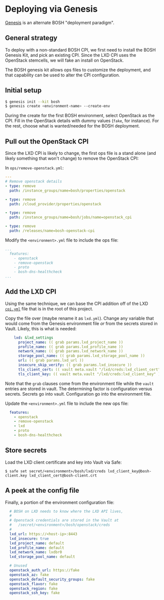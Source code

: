 # Deploying via Genesis

[Genesis](https://github.com/genesis-community/genesis) is an alternate BOSH "deployment paradigm".

## General strategy

To deploy with a non-standard BOSH CPI, we first need to install the BOSH Genesis Kit, and pick an existing CPI. Since the LXD CPI uses the OpenStack stemcells, we will fake an install on OpenStack.

The BOSH genesis kit allows ops files to customize the deployment, and that capability can be used to alter the CPI configuration.

## Initial setup

```bash
$ genesis init --kit bosh
$ genesis create <environment-name> --create-env
```

During the create for the first BOSH environment, select OpenStack as the CPI. Fill in the OpenStack details with dummy values (`fake`, for instance). For the rest, choose what is wanted/needed for the BOSH deployment.

## Pull out the OpenStack CPI

Since the LXD CPI is likely to change, the first ops file is a stand alone (and likely something that won't change) to remove the OpenStack CPI:

In `ops/remove-openstack.yml`:

```yaml
---
# Remove openstack details
- type: remove
  path: /instance_groups/name=bosh/properties/openstack

- type: remove
  path: /cloud_provider/properties/openstack

- type: remove
  path: /instance_groups/name=bosh/jobs/name=openstack_cpi

- type: remove
  path: /releases/name=bosh-openstack-cpi
```

Modify the `<environment>.yml` file to include the ops file:

```yaml
...
  features:
    - openstack
    - remove-openstack
    - proto
    - bosh-dns-healthcheck
...
```

## Add the LXD CPI

Using the same technique, we can base the CPI addition off of the LXD [`cpi.yml`](../cpi.yml) file that is in the root of this project.

Copy the file over (maybe rename it as `lxd.yml`). Change any variable that would come from the Genesis environment file _or_ from the secrets stored in Vault. Likely, this is what is needed:

```yaml
    lxd: &lxd_settings
      project_name: (( grab params.lxd_project_name ))
      profile_name: (( grab params.lxd_profile_name ))
      network_name: (( grab params.lxd_network_name ))
      storage_pool_name: (( grab params.lxd_storage_pool_name ))
      url: (( grab params.lxd_url ))
      insecure_skip_verify: (( grab params.lxd_insecure ))
      tls_client_cert: (( vault meta.vault "/lxd/creds:lxd_client_cert" ))
      tls_client_key: (( vault meta.vault "/lxd/creds:lxd_client_key" ))
```

Note that the `grab` clauses come from the environment file while the `vault` entries are stored in vault. The determining factor is configuration versus secrets. Secrets go into vault. Configuration go into the environment file.

Update the `<environment>.yml` file to include the new ops file:

```yaml
  features:
    - openstack
    - remove-openstack
    - lxd
    - proto
    - bosh-dns-healthcheck
```

## Store secrets

Load the LXD client certificate and key into Vault via Safe:

```shell
$ safe set secret/<environment>/bosh/lxd/creds lxd_client_key@bosh-client.key lxd_client_cert@bosh-client.crt
```

## A peek at the config file

Finally, a portion of the environment configuration file:

```yaml
  # BOSH on LXD needs to know where the LXD API lives,
  #
  # Openstack credentials are stored in the Vault at
  #   /secret/<environment>/bosh/openstack/creds
  #
  lxd_url: https://<host-ip>:8443
  lxd_insecure: true
  lxd_project_name: default
  lxd_profile_name: default
  lxd_network_name: lxdbr0
  lxd_storage_pool_name: default

  # Unused
  openstack_auth_url: https://fake
  openstack_az: fake
  openstack_default_security_groups: fake
  openstack_flavor: fake
  openstack_region: fake
  openstack_ssh_key: fake
```
